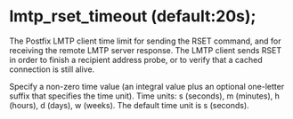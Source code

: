 # lmtp_rset_timeout (default:20s); 

 The Postfix LMTP client time limit for sending the RSET command,
and for receiving the remote LMTP server response. The LMTP client
sends RSET in
order to finish a recipient address probe, or to verify that a
cached connection is still alive.  

 Specify a non-zero time value (an integral value plus an optional
one-letter suffix that specifies the time unit).  Time units: s
(seconds), m (minutes), h (hours), d (days), w (weeks).
The default time unit is s (seconds).  


